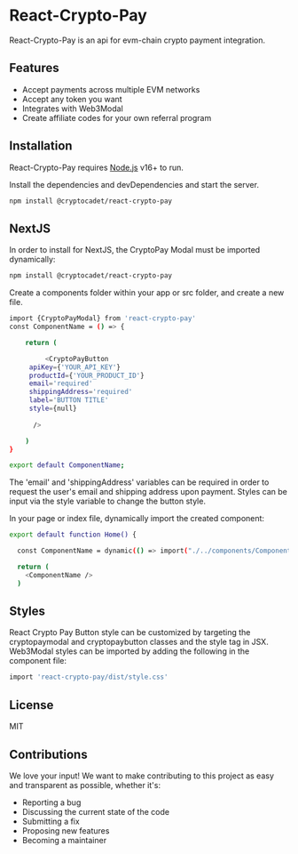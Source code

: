 # React-Crypto-Pay


React-Crypto-Pay is an api for evm-chain crypto payment integration.

## Features

- Accept payments across multiple EVM networks
- Accept any token you want
- Integrates with Web3Modal
- Create affiliate codes for your own referral program

## Installation

React-Crypto-Pay requires [Node.js](https://nodejs.org/) v16+ to run.

Install the dependencies and devDependencies and start the server.

```sh
npm install @cryptocadet/react-crypto-pay 
```

## NextJS

In order to install for NextJS, the CryptoPay Modal must be imported dynamically:

```sh
npm install @cryptocadet/react-crypto-pay 
```

Create a components folder within your app or src folder, and create a new file.

```sh
import {CryptoPayModal} from 'react-crypto-pay'
const ComponentName = () => {

    return (

         <CryptoPayButton
     apiKey={'YOUR_API_KEY'}
     productId={'YOUR_PRODUCT_ID'}
     email='required'
     shippingAddress='required'
     label='BUTTON TITLE'
     style={null}
     
      /> 

    )
}

export default ComponentName;
```

The 'email' and 'shippingAddress' variables can be required in order to request the user's email and shipping address upon payment. Styles can be input via the style variable to change the button style.

In your page or index file, dynamically import the created component:

```sh
export default function Home() {

  const ComponentName = dynamic(() => import("./../components/ComponentName"), { ssr: false });

  return (
    <ComponentName />
  )
```

## Styles

React Crypto Pay Button style can be customized by targeting the cryptopaymodal and cryptopaybutton classes and the style tag in JSX. Web3Modal styles can be imported by adding the following in the component file:

```sh
import 'react-crypto-pay/dist/style.css'
```


## License 

MIT

## Contributions

We love your input! We want to make contributing to this project as easy and transparent as possible, whether it's:

- Reporting a bug
- Discussing the current state of the code
- Submitting a fix
- Proposing new features
- Becoming a maintainer



